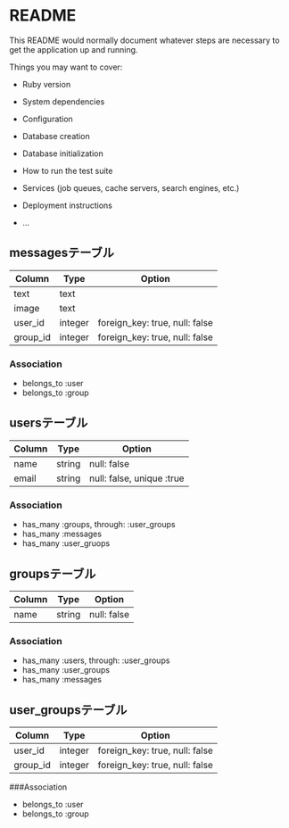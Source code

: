 # README

This README would normally document whatever steps are necessary to get the
application up and running.

Things you may want to cover:

* Ruby version

* System dependencies

* Configuration

* Database creation

* Database initialization

* How to run the test suite

* Services (job queues, cache servers, search engines, etc.)

* Deployment instructions

* ...

## messagesテーブル
|Column|Type|Option|
|------|----|------|
|text|text||
|image|text||
|user_id|integer|foreign_key: true, null: false|
|group_id|integer|foreign_key: true, null: false|

### Association
- belongs_to :user
- belongs_to :group

## usersテーブル
|Column|Type|Option|
|------|----|------|
|name|string|null: false|
|email|string|null: false, unique :true|

### Association
- has_many :groups, through: :user_groups
- has_many :messages
- has_many :user_gruops


## groupsテーブル
|Column|Type|Option|
|------|----|------|
|name|string|null: false|

### Association
- has_many :users, through: :user_groups
- has_many :user_groups
- has_many :messages

## user_groupsテーブル
|Column|Type|Option|
|------|----|------|
|user_id|integer|foreign_key: true, null: false|
|group_id|integer|foreign_key: true, null: false|

###Association
- belongs_to :user
- belongs_to :group
